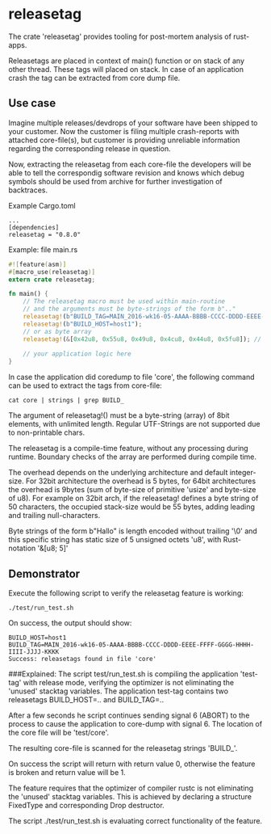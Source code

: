# releasetag

The crate 'releasetag' provides tooling for post-mortem analysis of rust-apps.

Releasetags are placed in context of main() function or on stack of any other thread. These tags will placed on stack. In case of an application crash the tag can be extracted from core dump file. 

## Use case
Imagine multiple releases/devdrops of your software have been shipped to your
customer. Now the customer is filing multiple crash-reports with attached core-file(s), but customer is providing unreliable information regarding the corresponding release in question.

Now, extracting the releasetag from each core-file the developers will be able to tell the correspondig
software revision and knows which debug symbols should be used from archive for further
investigation of backtraces.

Example Cargo.toml
```init
...
[dependencies]
releasetag = "0.8.0"
```

Example: file main.rs
```rust
#![feature(asm)] 
#[macro_use(releasetag)]
extern crate releasetag;

fn main() {
    // The releasetag macro must be used within main-routine
    // and the arguments must be byte-strings of the form b".."
    releasetag!(b"BUILD_TAG=MAIN_2016-wk16-05-AAAA-BBBB-CCCC-DDDD-EEEE-FFFF-GGGG-HHHH-IIII-JJJJ-KKKK");
    releasetag!(b"BUILD_HOST=host1");
    // or as byte array
    releasetag!(&[0x42u8, 0x55u8, 0x49u8, 0x4cu8, 0x44u8, 0x5fu8]); // "BUILD_"
 
    // your application logic here
}
```
In case the application did coredump to file 'core', the following command can be used to extract the tags from core-file:
```
cat core | strings | grep BUILD_
```
The argument of releasetag!() must be a byte-string (array) of 8bit elements, with unlimited length. Regular UTF-Strings are not supported due to non-printable chars.  

The releasetag is a compile-time feature, without any processing during runtime. Boundary checks of the array are performed during compile time.

The overhead depends on the underlying architecture and default integer-size. For 32bit architecture the overhead is 5 bytes, for 64bit architectures the overhead is 9bytes (sum of byte-size of primitive 'usize' and byte-size of u8).  For example on 32bit arch, if the releasetag! defines a byte string of 50 characters, the occupied stack-size would be 55 bytes, adding leading and trailing null-characters.

Byte strings of the form b"Hallo" is length encoded without trailing '\0' and this specific string has static size of  5 unsigned octets 'u8', with Rust-notation '&[u8; 5]'

## Demonstrator
Execute the following script to verify the releasetag feature is working:
```
./test/run_test.sh
```
On success, the output should show:
```
BUILD_HOST=host1
BUILD_TAG=MAIN_2016-wk16-05-AAAA-BBBB-CCCC-DDDD-EEEE-FFFF-GGGG-HHHH-IIII-JJJJ-KKKK
Success: releasetags found in file 'core'
```

###Explained:
The script test/run_test.sh is compiling the application 'test-tag' with release mode,
verifying the optimizer is not eliminating the 'unused' stacktag variables.
The application test-tag contains two releasetags BUILD_HOST=.. and BUILD_TAG=..

After a few seconds he script continues sending signal 6 (ABORT) to
the process to cause the application to core-dump with signal 6. The location of the
core file will be 'test/core'.

The resulting core-file is scanned for the releasetag strings 'BUILD_'.

On success the script will return with return value 0, otherwise the feature is broken and return value will be 1.

The feature requires that the optimizer of compiler rustc is not eliminating the 'unused' stacktag variables. This is achieved by declaring a structure FixedType and corresponding Drop destructor.

The script ./test/run_test.sh is evaluating correct functionality of the feature.
